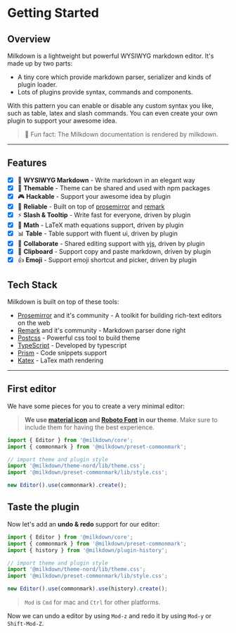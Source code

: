 # Getting Started

## Overview

Milkdown is a lightweight but powerful WYSIWYG markdown editor. It's made up by two parts:

-   A tiny core which provide markdown parser, serializer and kinds of plugin loader.
-   Lots of plugins provide syntax, commands and components.

With this pattern you can enable or disable any custom syntax you like, such as table, latex and slash commands.
You can even create your own plugin to support your awesome idea.

> :baby_bottle: Fun fact: The Milkdown documentation is rendered by milkdown.

---

## Features

-   [x] 📝 **WYSIWYG Markdown** - Write markdown in an elegant way
-   [x] 🎨 **Themable** - Theme can be shared and used with npm packages
-   [x] 🎮 **Hackable** - Support your awesome idea by plugin
-   [x] 🦾 **Reliable** - Built on top of [prosemirror](https://prosemirror.net/) and [remark](https://github.com/remarkjs/remark)
-   [x] ⚡️ **Slash & Tooltip** - Write fast for everyone, driven by plugin
-   [x] 🧮 **Math** - LaTeX math equations support, driven by plugin
-   [x] 📊 **Table** - Table support with fluent ui, driven by plugin
-   [x] 🍻 **Collaborate** - Shared editing support with [yjs](https://docs.yjs.dev/), driven by plugin
-   [x] 💾 **Clipboard** - Support copy and paste markdown, driven by plugin
-   [x] :+1: **Emoji** - Support emoji shortcut and picker, driven by plugin

## Tech Stack

Milkdown is built on top of these tools:

-   [Prosemirror](https://prosemirror.net/) and it's community - A toolkit for building rich-text editors on the web
-   [Remark](https://github.com/remarkjs/remark) and it's community - Markdown parser done right
-   [Postcss](https://postcss.org/) - Powerful css tool to build theme
-   [TypeScript](https://www.typescriptlang.org/) - Developed by typescript
-   [Prism](https://prismjs.com/) - Code snippets support
-   [Katex](https://katex.org/) - LaTex math rendering

---

## First editor

We have some pieces for you to create a very minimal editor:

> **We use [material icon](https://fonts.google.com/icons) and [Roboto Font](https://fonts.google.com/specimen/Roboto) in our theme**.
> Make sure to include them for having the best experience.

```typescript
import { Editor } from '@milkdown/core';
import { commonmark } from '@milkdown/preset-commonmark';

// import theme and plugin style
import '@milkdown/theme-nord/lib/theme.css';
import '@milkdown/preset-commonmark/lib/style.css';

new Editor().use(commonmark).create();
```

## Taste the plugin

Now let's add an **undo & redo** support for our editor:

```typescript
import { Editor } from '@milkdown/core';
import { commonmark } from '@milkdown/preset-commonmark';
import { history } from '@milkdown/plugin-history';

// import theme and plugin style
import '@milkdown/theme-nord/lib/theme.css';
import '@milkdown/preset-commonmark/lib/style.css';

new Editor().use(commonmark).use(history).create();
```

> `Mod` is `Cmd` for mac and `Ctrl` for other platforms.

Now we can undo a editor by using `Mod-z` and redo it by using `Mod-y` or `Shift-Mod-Z`.
